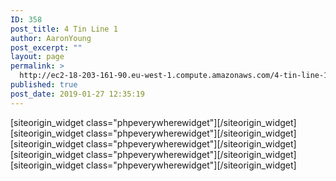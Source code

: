 ```yaml
---
ID: 358
post_title: 4 Tin Line 1
author: AaronYoung
post_excerpt: ""
layout: page
permalink: >
  http://ec2-18-203-161-90.eu-west-1.compute.amazonaws.com/4-tin-line-1/
published: true
post_date: 2019-01-27 12:35:19
---
```

<div id="pl-358"  class="panel-layout" ><div id="pg-358-0"  class="panel-grid panel-no-style"  data-style="{&quot;background_image_attachment&quot;:false,&quot;background_display&quot;:&quot;tile&quot;,&quot;cell_alignment&quot;:&quot;flex-start&quot;}"  data-ratio="1"  data-ratio-direction="right" ><div id="pgc-358-0-0"  class="panel-grid-cell"  data-weight="1" ><div id="panel-358-0-0-0" class="so-panel widget widget_phpeverywherewidget phpeverywherewidget panel-first-child panel-last-child" data-index="0" data-style="{&quot;padding&quot;:&quot;0% 10% 0% 10%&quot;,&quot;mobile_padding&quot;:&quot;0px 10px 0px 10px&quot;,&quot;background_image_attachment&quot;:false,&quot;background_display&quot;:&quot;tile&quot;,&quot;animation_once&quot;:&quot;&quot;}" ><div class="panel-widget-style panel-widget-style-for-358-0-0-0" >[siteorigin_widget class="phpeverywherewidget"]<input type="hidden" value="{&quot;instance&quot;:{&quot;title&quot;:&quot;&quot;,&quot;content&quot;:&quot;&lt;link rel=\&quot;stylesheet\&quot; href=\&quot;..\/Combo-Select_Supported_Files\/combo.select.css\&quot;&gt;\n\n&lt;script src=\&quot;..\/Combo-Select_Supported_Files\/jquery.min.js\&quot;&gt;&lt;\/script&gt;\n\n\n&lt;script src=\&quot;..\/Combo-Select_Supported_Files\/jquery.combo.select.js\&quot;&gt;&lt;\/script&gt;\n\n\n\n&lt;?php\n$productvar = wc_get_product(773);\n$productPack = wc_get_product(1217);\n$productCollectionFee = wc_get_product(1225);\n\n\nif(isset($_POST[&#039;numberPackageContainer&#039;]) &amp;&amp; isset($_POST[&#039;productDetailsContainer&#039;])) {\n     $numberPackage = $_POST[&#039;numberPackageContainer&#039;];\n     $numberPacking = $_POST[&#039;numberPackingContainer&#039;];\n     $productDetails = $_POST[&#039;productDetailsContainer&#039;];\n     $collectionFeeFlag = $_POST[&#039;collectionFeeContainer&#039;];\n\/\/echo $numberPackage;\n\/\/echo $productDetails;\n\n$attArr[&#039;numberPackage&#039;] = $numberPackage;\n$attArr[&#039;productDetails&#039;] = $productDetails;\n\nglobal $woocommerce;\n$woocommerce-&gt;cart-&gt;add_to_cart($productvar-&gt;get_parent_id(), $numberPackage, 773, $attArr, $attArr);\n$woocommerce-&gt;cart-&gt;add_to_cart($productPack-&gt;get_parent_id(), $numberPacking, 1217, $attArr, $attArr);\n$woocommerce-&gt;cart-&gt;add_to_cart($productCollectionFee-&gt;get_parent_id(), $collectionFeeFlag, 1225, $attArr, $attArr);\n\n\nunset($_POST);\nheader(\&quot;Location: #\&quot;);\n}\n\n?&gt;\n\n\n&lt;script&gt;\n\/\/submit details and add to the cart.\nfunction addToCartSubmit()\n{\n\nvar productDetails=&#039;&#039;;\n \n\t$(&#039;.pck-product, .selectNumber&#039;).each(function(){\n \n    \tproductDetails=productDetails+ $(this).find(\&quot;option:selected\&quot;).text() +&#039;, &#039;;\n \n\t});\n\n\/\/alert(productDetails);\n\nvar fourTinform = document.getElementById(\&quot;fourTinform\&quot;);\nvar numberPackage = document.getElementById(\&quot;numberPackage\&quot;);\nvar numberPacking = document.getElementById(\&quot;numberPacking\&quot;);\n\nvar numberPackageContainer = document.getElementById(\&quot;numberPackageContainer\&quot;);\nvar productDetailsContainer = document.getElementById(\&quot;productDetailsContainer\&quot;);\nvar numberPackingContainer = document.getElementById(\&quot;numberPackingContainer\&quot;);\n\nvar collectionFeeContainer = document.getElementById(\&quot;collectionFeeContainer\&quot;);\nvar dpdChecker = document.getElementById(\&quot;dpdChecker\&quot;);\n\nif(dpdChecker.checked &amp;&amp; numberPackage.value&lt;2){\n    collectionFeeContainer.value = 1;\n}else{\n    collectionFeeContainer.value = 0;\n}\n\n\n\n\n \/\/create nodes for sending data\n    var span1=document.createElement(\&quot;span\&quot;);\n    var span2=document.createElement(\&quot;span\&quot;);\n    \/\/\u4e3a\u5143\u7d20\u7684\u5c5e\u6027\u8d4b\u503c\n    span1.setAttribute(\&quot;name\&quot;,\&quot;numberPackage\&quot;);\n    span1.setAttribute(\&quot;value\&quot;,numberPackage.value);\n\n    span2.setAttribute(\&quot;name\&quot;,\&quot;productDetails\&quot;);\n    span2.setAttribute(\&quot;value\&quot;,productDetails);\n\n    fourTinform.appendChild(span1);\n    fourTinform.appendChild(span2);\n\nnumberPackageContainer.value=numberPackage.value;\nproductDetailsContainer.value=productDetails;\nnumberPackingContainer.value = numberPacking.value;\n\nfourTinform.submit();\n\n\/\/var currentURL = window.location;  \n\/\/window.location = currentURL;\n}\n\n\nvar idNumber = 0;\n\n\nfunction getMilkSelect()\n{\nidNumber = idNumber + 1; \n\nvar milkSelect = &#039;&lt;select id = \&quot;productSelect&#039;+idNumber+&#039;\&quot;class=\&quot;pck-product\&quot; tabindex=\&quot;-1\&quot;  onchange=\&quot;setNumberSelect(&#039;+idNumber+&#039;)\&quot; style=\&quot;width:150 px;\&quot;&gt;&lt;option value=\&quot;none\&quot;&gt;\u76f4\u63a5\u8f93\u5165\u6216\u5173\u952e\u5b57\u67e5\u8be2&lt;\/option&gt;&lt;option value=\&quot;A1\&quot; data-max-qty=\&quot;4\&quot; data-product-price=\&quot;8300\&quot;&gt;[A1] \u82f1\u56fd\u7231\u4ed6\u7f8e1\u6bb5\u5976\u7c89800\u514b Aptamil 1 First Infant Milk From Birth&lt;\/option&gt;&lt;option value=\&quot;A2\&quot; data-max-qty=\&quot;4\&quot; data-product-price=\&quot;8300\&quot;&gt;[A2] \u82f1\u56fd\u7231\u4ed6\u7f8e2\u6bb5\u5976\u7c89800\u514b Aptamil 2 Follow On Milk From 6-12 Months&lt;\/option&gt;&lt;option value=\&quot;A3\&quot; data-max-qty=\&quot;4\&quot; data-product-price=\&quot;8300\&quot;&gt;[A3] \u82f1\u56fd\u7231\u4ed6\u7f8e3\u6bb5\u5976\u7c89800\u514b Aptamil 3 Growing Up Milk 1-2 Years&lt;\/option&gt;&lt;option value=\&quot;A4\&quot; data-max-qty=\&quot;4\&quot; data-product-price=\&quot;8300\&quot;&gt;[A4] \u82f1\u56fd\u7231\u4ed6\u7f8e4\u6bb5\u5976\u7c89800\u514b Aptamil 4 Growing Up Milk 2-3 Years&lt;\/option&gt;&lt;option value=\&quot;AA\&quot; data-max-qty=\&quot;4\&quot; data-product-price=\&quot;8300\&quot;&gt;[AA] \u82f1\u56fd\u7231\u4ed6\u7f8e\u9632\u5455\u5410\u914d\u65b9\u5976\u7c89800\u514b Aptamil Anti-Reflux Milk Powder&lt;\/option&gt;&lt;option value=\&quot;AC\&quot; data-max-qty=\&quot;4\&quot; data-product-price=\&quot;8300\&quot;&gt;[AC] \u82f1\u56fd\u7231\u4ed6\u7f8e\u80a0\u80c3\u8212\u9002\u5976\u7c89800\u514b Aptamil Comfort Comfort Milk From Birth&lt;\/option&gt;&lt;option value=\&quot;AH\&quot; data-max-qty=\&quot;4\&quot; data-product-price=\&quot;8300\&quot;&gt;[AH] \u82f1\u56fd\u7231\u4ed6\u7f8e\u5927\u98df\u91cf\u5b9d\u5b9d\u5976\u7c89800\u514b Aptamil Hungry Milk From Birth&lt;\/option&gt;&lt;option value=\&quot;AL\&quot; data-max-qty=\&quot;8\&quot; data-product-price=\&quot;4100\&quot;&gt;[AL] \u82f1\u56fd\u7231\u4ed6\u7f8e\u65e0\u4e73\u7cd6\u914d\u65b9\u5976\u7c89400\u514b Aptamil Lactose Free Milk Powder&lt;\/option&gt;&lt;option value=\&quot;AP1\&quot; data-max-qty=\&quot;4\&quot; data-product-price=\&quot;8300\&quot;&gt;[AP1] \u82f1\u56fd\u7231\u4ed6\u7f8e\u767d\u91d11\u6bb5\u5976\u7c89800\u514b Aptamil Profutura 1 First Infant Milk From Birth&lt;\/option&gt;&lt;option value=\&quot;AP2\&quot; data-max-qty=\&quot;4\&quot; data-product-price=\&quot;8300\&quot;&gt;[AP2] \u82f1\u56fd\u7231\u4ed6\u7f8e\u767d\u91d12\u6bb5\u5976\u7c89800\u514b Aptamil Profutura 2 Follow On Milk Powder&lt;\/option&gt;&lt;option value=\&quot;AP3\&quot; data-max-qty=\&quot;4\&quot; data-product-price=\&quot;8300\&quot;&gt;[AP3] \u82f1\u56fd\u7231\u4ed6\u7f8e\u767d\u91d13\u6bb5\u5976\u7c89800\u514b Aptamil Profutura 3 Growing Up Milk Powder&lt;\/option&gt;&lt;option value=\&quot;APE1\&quot; data-max-qty=\&quot;4\&quot; data-product-price=\&quot;8300\&quot;&gt;[APE1] \u82f1\u56fd\u7231\u4ed6\u7f8e\u6df1\u5ea6\u6c34\u89e31\u6bb5\u5976\u7c89800\u514b Aptamil Pepti 1 Milk From Birth&lt;\/option&gt;&lt;option value=\&quot;APE2\&quot; data-max-qty=\&quot;4\&quot; data-product-price=\&quot;8300\&quot;&gt;[APE2] \u82f1\u56fd\u7231\u4ed6\u7f8e\u6df1\u5ea6\u6c34\u89e32\u6bb5\u5976\u7c89800\u514b Aptamil Pepti 2 Milk From 6 Months&lt;\/option&gt;&lt;option value=\&quot;C1\&quot; data-max-qty=\&quot;4\&quot; data-product-price=\&quot;8300\&quot;&gt;[C1] \u82f1\u56fd\u725b\u680f1\u6bb5\u5976\u7c89800\u514b Cow And Gate 1 First Milk From Birth&lt;\/option&gt;&lt;option value=\&quot;C2\&quot; data-max-qty=\&quot;4\&quot; data-product-price=\&quot;8300\&quot;&gt;[C2] \u82f1\u56fd\u725b\u680f2\u6bb5\u5976\u7c89800\u514b Cow And Gate 2 Follow On Milk From 6-12 Months&lt;\/option&gt;&lt;option value=\&quot;C3\&quot; data-max-qty=\&quot;4\&quot; data-product-price=\&quot;8300\&quot;&gt;[C3] \u82f1\u56fd\u725b\u680f3\u6bb5\u5976\u7c89800\u514b Cow And Gate 3 Growing Up Milk From 1-2 Years&lt;\/option&gt;&lt;option value=\&quot;C4\&quot; data-max-qty=\&quot;4\&quot; data-product-price=\&quot;8300\&quot;&gt;[C4] \u82f1\u56fd\u725b\u680f4\u6bb5\u5976\u7c89800\u514b Cow And Gate 4 Growing Up Milk From 2-3 Years&lt;\/option&gt;&lt;option value=\&quot;CA\&quot; data-max-qty=\&quot;4\&quot; data-product-price=\&quot;8300\&quot;&gt;[CA] \u82f1\u56fd\u725b\u680f\u9632\u5455\u5410\u914d\u65b9\u5976\u7c89800\u514b Cow And Gate Anti-Reflux Milk Powder&lt;\/option&gt;&lt;option value=\&quot;CC\&quot; data-max-qty=\&quot;4\&quot; data-product-price=\&quot;8300\&quot;&gt;[CC] \u82f1\u56fd\u725b\u680f\u80a0\u80c3\u8212\u9002\u5976\u7c89800\u514b Cow And Gate Comfort Milk From Birth to 1 Year&lt;\/option&gt;&lt;option value=\&quot;CH\&quot; data-max-qty=\&quot;4\&quot; data-product-price=\&quot;8300\&quot;&gt;[CH] \u82f1\u56fd\u725b\u680f\u5927\u98df\u91cf\u5b9d\u5b9d\u5976\u7c89800\u514b Cow And Gate Infant Milk for Hungries Baby From Birth&lt;\/option&gt;&lt;option value=\&quot;CN2\&quot; data-max-qty=\&quot;4\&quot; data-product-price=\&quot;8300\&quot;&gt;[CN2] \u82f1\u56fd\u725b\u680f\u65e9\u4ea7\u513f\u914d\u65b9\u5976\u7c89800\u514b Cow And Gate Nutriprem 2 Post Discharge Formula&lt;\/option&gt;&lt;option value=\&quot;H1\&quot; data-max-qty=\&quot;4\&quot; data-product-price=\&quot;8300\&quot;&gt;[H1] \u82f1\u56fd\u559c\u5b9d1\u6bb5\u5976\u7c89800\u514b Hipp 1 First Milk Powder&lt;\/option&gt;&lt;option value=\&quot;H2\&quot; data-max-qty=\&quot;4\&quot; data-product-price=\&quot;8300\&quot;&gt;[H2] \u82f1\u56fd\u559c\u5b9d2\u6bb5\u5976\u7c89800\u514b Hipp 2 Follow On Milk Powder&lt;\/option&gt;&lt;option value=\&quot;H3\&quot; data-max-qty=\&quot;5\&quot; data-product-price=\&quot;5500\&quot;&gt;[H3] \u82f1\u56fd\u559c\u5b9d3\u6bb5\u5976\u7c89600\u514b Hipp 3 Growing Up Milk Powder 1-2 Years&lt;\/option&gt;&lt;option value=\&quot;H4\&quot; data-max-qty=\&quot;5\&quot; data-product-price=\&quot;5500\&quot;&gt;[H4] \u82f1\u56fd\u559c\u5b9d4\u6bb5\u5976\u7c89600\u514b Hipp 4 Growing Up Milk Powder 2+ Years&lt;\/option&gt;&lt;option value=\&quot;KB1\&quot; data-max-qty=\&quot;4\&quot; data-product-price=\&quot;8300\&quot;&gt;[KB1] \u82f1\u56fdKabrita\u4f73\u8d1d\u827e\u7279\u5a74\u513f\u7f8a\u5976\u7c891\u6bb5800\u514b Kabrita 1 Infant Milk 800g&lt;\/option&gt;&lt;option value=\&quot;KB2\&quot; data-max-qty=\&quot;4\&quot; data-product-price=\&quot;8300\&quot;&gt;[KB2] \u82f1\u56fdKabrita\u4f73\u8d1d\u827e\u7279\u5a74\u513f\u7f8a\u5976\u7c892\u6bb5800\u514b Kabrita 2 Follow On Milk 800g&lt;\/option&gt;&lt;option value=\&quot;KB3\&quot; data-max-qty=\&quot;4\&quot; data-product-price=\&quot;8300\&quot;&gt;[KB3] \u82f1\u56fdKabrita\u4f73\u8d1d\u827e\u7279\u5a74\u513f\u7f8a\u5976\u7c893\u6bb5800\u514b Kabrita 3 Toddler Milk 800g&lt;\/option&gt;&lt;option value=\&quot;KD1\&quot; data-max-qty=\&quot;4\&quot; data-product-price=\&quot;8300\&quot;&gt;[KD1] \u82f1\u56fdKendamil\u5eb7\u591a\u871c\u513f\u5a74\u513f\u5976\u7c891\u6bb5900\u514b Kendamil 1 First Infant Milk 900g&lt;\/option&gt;&lt;option value=\&quot;KD2\&quot; data-max-qty=\&quot;4\&quot; data-product-price=\&quot;8300\&quot;&gt;[KD2] \u82f1\u56fdKendamil\u5eb7\u591a\u871c\u513f\u5a74\u513f\u5976\u7c892\u6bb5900\u514b Kendamil 2 Follow On Milk 900g&lt;\/option&gt;&lt;option value=\&quot;KD3\&quot; data-max-qty=\&quot;4\&quot; data-product-price=\&quot;8300\&quot;&gt;[KD3] \u82f1\u56fdKendamil\u5eb7\u591a\u871c\u513f\u5a74\u513f\u5976\u7c893\u6bb5900\u514b Kendamil 3 Toddler Milk 900g&lt;\/option&gt;&lt;option value=\&quot;MV278\&quot; data-max-qty=\&quot;8\&quot; data-product-price=\&quot;4100\&quot;&gt;[MV278] \u82f1\u56fdMarvel\u8131\u8102\u5976\u7c89278\u514b Marvel Dried Skimmed Milk Powder 278g&lt;\/option&gt;&lt;option value=\&quot;MV340\&quot; data-max-qty=\&quot;8\&quot; data-product-price=\&quot;4100\&quot;&gt;[MV340] \u82f1\u56fdMarvel\u8131\u8102\u5976\u7c89340\u514b Marvel Dried Skimmed Milk Powder 340g&lt;\/option&gt;&lt;option value=\&quot;NC1\&quot; data-max-qty=\&quot;4\&quot; data-product-price=\&quot;8300\&quot;&gt;[NC1] \u82f1\u56fdNannyCare1\u6bb5\u7f8a\u5976\u7c89900\u514b NannyCare 1 First infant Milk Powder&lt;\/option&gt;&lt;option value=\&quot;NC2\&quot; data-max-qty=\&quot;4\&quot; data-product-price=\&quot;8300\&quot;&gt;[NC2] \u82f1\u56fdNannyCare2\u6bb5\u7f8a\u5976\u7c89900\u514b NannyCare 2 Follow On Milk Powder&lt;\/option&gt;&lt;option value=\&quot;NC3\&quot; data-max-qty=\&quot;4\&quot; data-product-price=\&quot;8300\&quot;&gt;[NC3] \u82f1\u56fdNannyCare3\u6bb5\u7f8a\u5976\u7c89900\u514b NannyCare 3 Growing Up Milk Powder&lt;\/option&gt;&lt;option value=\&quot;NIDO\&quot; data-max-qty=\&quot;4\&quot; data-product-price=\&quot;8300\&quot;&gt;[NIDO] \u82f1\u56fd\u96c0\u5de2Nido\u5168\u8102\u5976\u7c89900\u514b Nestle Nido Instant Full Cream Milk Powder 900g&lt;\/option&gt;&lt;option value=\&quot;NIDO400\&quot; data-max-qty=\&quot;8\&quot; data-product-price=\&quot;4100\&quot;&gt;[NIDO400] \u82f1\u56fd\u96c0\u5de2Nido\u5168\u8102\u5976\u7c89400\u514b Nestle Nido Instant Full Cream Milk Powder 400g&lt;\/option&gt;&lt;option value=\&quot;PS\&quot; data-max-qty=\&quot;8\&quot; data-product-price=\&quot;4100\&quot;&gt;[PS] \u82f1\u56fd\u96c5\u57f9\u5c0f\u5b89\u7d20400\u514b Abbott PaediaSure Shake 400g&lt;\/option&gt;&lt;option value=\&quot;S1\&quot; data-max-qty=\&quot;4\&quot; data-product-price=\&quot;8300\&quot;&gt;[S1] \u82f1\u56fd\u60e0\u6c0f1\u6bb5\u5976\u7c89800\u514b SMA Pro First Infantmilk From Birth&lt;\/option&gt;&lt;option value=\&quot;S2\&quot; data-max-qty=\&quot;4\&quot; data-product-price=\&quot;8300\&quot;&gt;[S2] \u82f1\u56fd\u60e0\u6c0f2\u6bb5\u5976\u7c89800\u514b SMA Pro Follow-On Milk 2 6+ Months&lt;\/option&gt;&lt;option value=\&quot;S3\&quot; data-max-qty=\&quot;4\&quot; data-product-price=\&quot;8300\&quot;&gt;[S3] \u82f1\u56fd\u60e0\u6c0f3\u6bb5\u5976\u7c89800\u514b SMA Pro Toddler Milk 1-3 Years&lt;\/option&gt;&lt;option value=\&quot;SC\&quot; data-max-qty=\&quot;4\&quot; data-product-price=\&quot;8300\&quot;&gt;[SC] \u82f1\u56fd\u60e0\u6c0f\u8212\u9002\u578b\u5976\u7c89800\u514b SMA Comfort Infant Milk from Birth&lt;\/option&gt;&lt;option value=\&quot;SL1\&quot; data-max-qty=\&quot;4\&quot; data-product-price=\&quot;8300\&quot;&gt;[SL1] \u82f1\u56fd\u96c5\u57f91\u6bb5\u5976\u7c89850\u514b Abbott Similac 1 First Infant MIlk&lt;\/option&gt;&lt;option value=\&quot;SL2\&quot; data-max-qty=\&quot;4\&quot; data-product-price=\&quot;8300\&quot;&gt;[SL2] \u82f1\u56fd\u96c5\u57f92\u6bb5\u5976\u7c89850\u514b Abbott Similac 2 Follow On MIlk&lt;\/option&gt;&lt;option value=\&quot;SL3\&quot; data-max-qty=\&quot;4\&quot; data-product-price=\&quot;8300\&quot;&gt;[SL3] \u82f1\u56fd\u96c5\u57f93\u6bb5\u5976\u7c89850\u514b Abbott Similac 3 Growing Up MIlk&lt;\/option&gt;&lt;option value=\&quot;TS340\&quot; data-max-qty=\&quot;8\&quot; data-product-price=\&quot;4100\&quot;&gt;[TS340] \u82f1\u56fdTesco\u8131\u8102\u5976\u7c89340\u514b Tesco Instant Dried Skimmed Milk 340G&lt;\/option&gt;&lt;\/select&gt;&#039;;\n\n\n\nreturn milkSelect;\n}\n\nfunction setNumberSelect(idNumber){\nvar selectedNumberID = \&quot;selectNumber\&quot; + idNumber;\nvar selectedNumber = document.getElementById(selectedNumberID);\n\nvar productId = \&quot;productSelect\&quot;+idNumber;\nvar productSelectedValue=$(\&quot;#\&quot;+productId).find(\&quot;option:selected\&quot;).val(); \n\nvar maxQty=$(\&quot;#\&quot;+productId).find(\&quot;option:selected\&quot;).attr(&#039;data-max-qty&#039;); \n\nif(productSelectedValue != \&quot;none\&quot;){\n\n var option = document.createElement(\&quot;option\&quot;);\noption.value = &#039;&#039;;\noption.text = &#039;&#039;;\nselectedNumber.append(option);\n\n                    for (var i = 1; i &lt;= Number(maxQty); i++) {\n                        var option = document.createElement(\&quot;option\&quot;);\n                        option.value = i;\n                        option.text = i;\n                        \/\/ option.selected = i == maxQty ? true : false;\n                        selectedNumber.append(option);\n                    }\n\n\n}else{\nselectedNumber.options.length=0; \n}\n\ngetSelect();\n\n}\n\n\nfunction getSelect(){\n    \/\/\u8c03\u7528\u65b9\u5f0f\n    $().setSelect();\n};\n\n$(function() {\n\n   $.fn.setSelect=function(){\n         $(&#039;select&#039;).comboSelect();\n    }\n});\n\n\/*---------------------------\n Listener for data-reveal-id attributes\n----------------------------*\/\n\n\t$(&#039;input[data-reveal-id]&#039;).change(function() {\n\t\t\n                 alert(\&quot;checked\&quot;); \n                 \/\/e.preventDefault();\n\t\t\/\/var modalLocation = $(this).attr(&#039;data-reveal-id&#039;);\n\t\t\/\/$(&#039;#&#039;+modalLocation).reveal($(this).data());\n\t});\n\n\n&lt;\/script&gt;  \n\n\n\n&lt;form id = \&quot;fourTinform\&quot; name = \&quot;fourTinform ?rand=&lt;?php $someRandomVariable?&gt;\&quot; method=\&quot;post\&quot; action=\&quot;&lt;?php the_permalink(); ?&gt;\&quot; class=\&quot;\&quot; style=\&quot;width: 90%; max-width: 1000px; margin: 0 auto;\&quot;&gt;\n&lt;input type=\&quot;hidden\&quot;  name=\&quot;numberPackageContainer\&quot; id=\&quot;numberPackageContainer\&quot;&gt;\n&lt;input type=\&quot;hidden\&quot;  name=\&quot;productDetailsContainer\&quot; id=\&quot;productDetailsContainer\&quot;&gt;\n&lt;input type=\&quot;hidden\&quot;  name=\&quot;numberPackingContainer\&quot; id=\&quot;numberPackingContainer\&quot;&gt;\n&lt;input type=\&quot;hidden\&quot;  name=\&quot;collectionFeeContainer\&quot; id=\&quot;collectionFeeContainer\&quot;&gt;\n&lt;\/form&gt;\n\n&lt;table style=\&quot;margin:0 auto; text-align:center;\&quot;&gt;\n \n&lt;tr&gt;\n    &lt;td style=\&quot;width:50%;\&quot;&gt;\n&lt;?php echo $productvar-&gt;get_image(); ?&gt;\n\n    &lt;\/td&gt;\n\n    &lt;td style=\&quot;width:50%;\&quot;&gt;\n&lt;h2&gt;4\u7f50\u5976\u7c89\u5305\u7a0e\u4f18\u5148\u7ebf&lt;\/h2&gt;\n    &lt;\/td&gt;\n  &lt;\/tr&gt;\n\n&lt;\/table&gt;\n\n\n&lt;div style=\&quot;margin:0 auto; text-align:center;\&quot;&gt;\n&lt;table style=\&quot;margin:0 auto; text-align:center;\&quot;&gt;\n \n&lt;tr style=\&quot;border-bottom:0px;\&quot;&gt;\n    &lt;td  style=\&quot;width:50%;\&quot; colspan= 2&gt;&lt;h4&gt;\u5305\u88f9\u8fd0\u8d39: \u20ac &lt;del&gt;&lt;?php  echo $productvar-&gt;get_regular_price();?&gt;&lt;\/del&gt; &lt;?php echo $productvar-&gt;get_sale_price(); ?&gt;&lt;\/h4&gt;&lt;\/td&gt;\n    &lt;td  style=\&quot;width:50%;\&quot; colspan=2&gt;\n\u76f8\u540c\u5305\u88f9:\n&lt;input id=\&quot;numberPackage\&quot; class=\&quot;alike-num\&quot; type=\&quot;number\&quot; min=\&quot;1\&quot; style=\&quot;height: 40px; width: 50px; margin: 0px 10px; padding-left: 10px; border-radius:3px; border-width: 1px; border-color:rgb(166, 166, 166); border-left-color:rgb(166, 166, 166); border-top-color:rgb(166, 166, 166); \&quot;&gt; \u4ef6\n\n    &lt;\/td&gt;\n  &lt;\/tr&gt;\n\n&lt;tr style=\&quot;border-bottom:0px;\&quot;&gt;\n    &lt;td  style=\&quot;width:50%;\&quot; colspan=2&gt;&lt;h4&gt;\u4ee3\u6253\u5305\u8d39: \u20ac &lt;del&gt;&lt;?php  echo $productPack-&gt;get_regular_price();?&gt;&lt;\/del&gt; &lt;?php echo $productPack-&gt;get_sale_price(); ?&gt;&lt;\/h4&gt;&lt;\/td&gt;\n    &lt;td  style=\&quot;width:50%;\&quot; colspan=2&gt;\n\u4ee3\u6253\u5305\u6570\u91cf:\n&lt;input id=\&quot;numberPacking\&quot; class=\&quot;alike-num\&quot; type=\&quot;number\&quot; min=\&quot;1\&quot; style=\&quot;height: 40px; width: 50px; margin: 0px 10px; padding-left: 10px; border-radius:3px; border-width: 1px; border-color:rgb(166, 166, 166); border-left-color:rgb(166, 166, 166); border-top-color:rgb(166, 166, 166); \&quot;&gt; \u4ef6\n    &lt;\/td&gt;\n  &lt;\/tr&gt;\n\n&lt;!--\n&lt;tr style=\&quot;border-bottom:0px;\&quot;&gt;\n    &lt;td  style=\&quot;width:50%;\&quot; colspan=2&gt;\n\u6536\u4ef6\u4eba\u59d3\u540d: &lt;input  id =\&quot;recipientName\&quot; autocomplete=\&quot;off\&quot; type=\&quot;text\&quot; style=\&quot;width: 200px; margin: 0 auto; border: rgb(166, 166, 166) 1px solid; border-radius: 6px; height: 40px; padding: 7px; display: inline-block;\&quot; class=\&quot;\&quot; placeholder=\&quot;\u6536\u4ef6\u4eba\u59d3\u540d\&quot;&gt;\n  &lt;\/td&gt;\n    &lt;td  style=\&quot;width:50%;\&quot; colspan=2&gt;\n\u6536\u4ef6\u4eba\u8eab\u4efd\u8bc1\u53f7: &lt;input  id =\&quot;recipientID\&quot; autocomplete=\&quot;off\&quot; type=\&quot;text\&quot; style=\&quot;width: 200px; margin: 0 auto; border: rgb(166, 166, 166) 1px solid; border-radius: 6px; height: 40px; padding: 7px; display: inline-block;\&quot; class=\&quot;\&quot; placeholder=\&quot;\u8eab\u4efd\u8bc1\u53f7\&quot; onblur=\&quot;checkID() \&quot;&gt;\n\n    &lt;\/td&gt;\n  &lt;\/tr&gt;\n\n--&gt;\n\n\n&lt;tr style=\&quot;border-bottom:0px;\&quot;&gt;\n    &lt;td  style=\&quot;width:50%;\&quot; colspan=2&gt;\n           \u4e0a\u95e8\u63fd\u6536: &lt;input id = \&quot;dpdChecker\&quot; type=\&quot;checkbox\&quot; data-reveal-id=\&quot;myModal\&quot; \/&gt;&lt;div id=\&quot;dpdCheckerInformation\&quot;&gt;DPD\u4e0a\u95e8\u63fd\u6536\u5355\u7bb1+6\u6b27, 2\u7bb1\u4ee5\u4e0a\u514d\u8d39\u63fd\u4ef6\u3002&lt;br\/&gt;&lt;a href=\&quot;&lt;?php echo esc_url( get_permalink( get_page_by_title( &#039;Help&#039; ) ) ); ?&gt;\&quot; target=\&quot;_bank\&quot;&gt;\u81ea\u9001\u8bf7\u9001\u5230\u5fae\u5546\u8d85\u5e02\u6216 8 moore street&lt;\/a&gt;&lt;\/div&gt;\n    &lt;\/td&gt;\n    &lt;td  style=\&quot;width:50%;\&quot; colspan=2&gt;\n          &lt;input id = \&quot;regulationChecker\&quot; type=\&quot;checkbox\&quot; \/&gt; &lt;span style=\&quot;color:red;\&quot;&gt;*&lt;\/span&gt;\u5df2\u8ba4\u771f\u9605\u8bfb\u5e76\u540c\u610f&lt;a href=\&quot;&lt;?php echo esc_url( get_permalink( get_page_by_title( &#039;Clause&#039; ) ) ); ?&gt;\&quot; target=\&quot;_bank\&quot;&gt;\u76f8\u5173\u6761\u6b3e&lt;\/a&gt;, \u786e\u8ba4\u5feb\u9012\u7269\u54c1\u6ca1\u6709\u8fdd\u6cd5\u56fd\u9645\u8fd0\u8f93\u76f8\u5173\u6761\u4f8b\uff0c&lt;br\/&gt;\u5e76\u4e14\u6240\u7533\u62a5\u7684\u7269\u54c1\u662f\u7b26\u5408\u76f8\u5173\u7684\u4fdd\u9669\u8d54\u507f\u6761\u6b3e\n    &lt;\/td&gt;\n  &lt;\/tr&gt;\n\n&lt;tr style=\&quot;border-bottom:0px;\&quot;&gt;\n    &lt;td  style=\&quot;width:25%;\&quot; colspan=2&gt;\n            \n    &lt;\/td&gt;\n    &lt;td  style=\&quot;width:25%;\&quot; colspan=2&gt;\n          &lt;button id=\&quot;addToCart\&quot; name = \&quot;addToCart\&quot; style=\&quot;background-color:green;\&quot; onclick=\&quot;addToCartSubmit()\&quot; value=\&quot;Submit\&quot;&gt;\u52a0\u5165\u8d2d\u7269\u8f66&lt;\/button&gt;\n    &lt;\/td&gt;\n  &lt;\/tr&gt;\n\n\n&lt;\/table&gt;\n&lt;\/div&gt;\n\n&lt;hr\/&gt;\n\n&lt;table id = \&quot;selectionContainer\&quot;&gt;\n        &lt;thead align=\&quot;center\&quot;&gt;&lt;tr  align=\&quot;center\&quot;&gt;&lt;td align=\&quot;center\&quot;  style=\&quot;width:40%;\&quot;&gt;\u7269\u54c1&lt;\/td&gt;&lt;td align=\&quot;center\&quot;  style=\&quot;width:30%;\&quot;&gt;\u6570\u91cf&lt;\/td&gt;&lt;td align=\&quot;center\&quot;  style=\&quot;width:30%;\&quot;&gt;\u6dfb\u52a0\/\u5220\u9664&lt;\/td&gt;&lt;\/tr&gt;&lt;\/thead&gt;\n        &lt;tbody id=\&quot;info\&quot;&gt;\n        &lt;div class=\&quot;milkSelect\&quot;&gt;\n&lt;tr align=\&quot;center\&quot; valign=\&quot;middle\&quot; style=\&quot;border-bottom-style:none;\&quot;&gt;\n&lt;td  id =\&quot;initialSelectiontd\&quot; align=\&quot;center\&quot;&gt;\n\n&lt;\/td&gt;\n\n&lt;td  align=\&quot;center\&quot; valign=\&quot;middle\&quot;&gt;\n&lt;select id=\&quot;selectNumber1\&quot; class=\&quot;selectNumber\&quot; size=\&quot;1\&quot; style=\&quot;width:100px;\&quot; tabindex=\&quot;-1\&quot;&gt;&lt;\/select&gt;\n\n&lt;\/td&gt;\n\n&lt;td  align=\&quot;center\&quot; valign=\&quot;top\&quot;&gt;\n&lt;button id=\&quot;add\&quot; onclick=\&quot;addTag()\&quot; style=\&quot;margin-bottom: 15px; margin-top: 0px;\&quot; &gt;\u6dfb\u52a0\u8bb0\u5f55&lt;\/button&gt;\n&lt;\/td&gt;\n\n&lt;\/tr&gt;         \n        &lt;\/tbody&gt;\n    &lt;\/table&gt;\n    \n\n\n&lt;script&gt;\n\n\/\/set the first selection\nvar initalSelection = document.getElementById(\&quot;initialSelectiontd\&quot;);\ninitalSelection.innerHTML= getMilkSelect();\n\n\nfunction countRow(){\nvar tab = document.getElementById(\&quot;selectionContainer\&quot;) ;\nvar rows = tab.rows.length ;\nreturn rows;\n}\n\nfunction addTag(){\n\nif(countRow() &lt; 5){\n    \/\/\u83b7\u53d6\u503c selectItems\n   var milkSelect = getMilkSelect();\n\n    \/\/\u83b7\u53d6\u503c selectNumber\n    var selectNumber = \&quot;\&quot; ;  \n    selectNumber+=\&quot;&lt;select id=&#039;selectNumber\&quot;+idNumber+\&quot;&#039; class=&#039;selectNumber&#039; \&quot; \n        +\&quot;size=&#039;1&#039; style=&#039;width:100px;&#039; &gt;\&quot;;  \n\/\/    selectNumber+=\&quot;&lt;option value=&#039;0&#039;&gt;\&quot;+&#039;&#039;;      \n\/\/    selectNumber+=\&quot;&lt;option value=&#039;1&#039;&gt;\&quot;+&#039;1&#039;;  \n\/\/    selectNumber+=\&quot;&lt;option value=&#039;1&#039;&gt;\&quot;+&#039;2&#039;;  \n\/\/    selectNumber+=\&quot;&lt;option value=&#039;1&#039;&gt;\&quot;+&#039;3&#039;;  \n\/\/    selectNumber+=\&quot;&lt;option value=&#039;1&#039;&gt;\&quot;+&#039;4&#039;;  \n    selectNumber+=\&quot;&lt;\/select&gt;\&quot;;  \n\n    \/\/\u521b\u5efa\u5143\u7d20\n    var tr=document.createElement(\&quot;tr\&quot;);\n    var td1=document.createElement(\&quot;td\&quot;);\n    var td2=document.createElement(\&quot;td\&quot;);\n    var td3=document.createElement(\&quot;td\&quot;);\n    var a=document.createElement(\&quot;a\&quot;);\n    \/\/\u4e3a\u5143\u7d20\u7684\u5c5e\u6027\u8d4b\u503c\n    tr.setAttribute(\&quot;style\&quot;,\&quot;border-bottom: 0px;\&quot;);\n    td1.innerHTML=milkSelect;\n    td1.setAttribute(\&quot;align\&quot;,\&quot;center\&quot;);\n    td1.setAttribute(\&quot;valign\&quot;,\&quot;center\&quot;);\n    td2.innerHTML=selectNumber;\n    td2.setAttribute(\&quot;align\&quot;,\&quot;center\&quot;);\n    td2.setAttribute(\&quot;valign\&quot;,\&quot;center\&quot;);\n    td3.setAttribute(\&quot;align\&quot;,\&quot;center\&quot;);\n    td3.setAttribute(\&quot;valign\&quot;,\&quot;center\&quot;);\n    a.innerHTML=\&quot;\u5220\u9664\&quot;;\n    a.setAttribute(\&quot;onclick\&quot;,\&quot;delRow(this)\&quot;);\n    \/\/\u6dfb\u52a0\u5230\u9875\u9762\u4e2d\n    var info = document.getElementById(\&quot;info\&quot;);\n    info.appendChild(tr);\n    tr.appendChild(td1);\n    tr.appendChild(td2);\n    tr.appendChild(td3);\n    td3.appendChild(a);\n\n\/\/add selection\ngetSelect();\n}\n\n}\n\/\/\u5220\u9664\u65b9\u6cd5\nfunction delRow(o){\n    \/\/\u83b7\u53d6\u7236\u5143\u7d20\n    var info = document.getElementById(\&quot;info\&quot;);\n    \/\/\u6839\u636e\u8282\u70b9\u83b7\u53d6\u5f53\u524d\u884c\n    var rowIndex = o.parentNode.parentNode.rowIndex;\n    \/\/\u5220\u9664\u4e00\u884c\n    info.deleteRow(rowIndex-1);\n}\n\n&lt;\/script&gt;\n\n&lt;script&gt;\n$(function() {\n\/\/    $(&#039;select&#039;).comboSelect();\n});\n\n\n$(window).load(function(){\n$(&#039;select&#039;).comboSelect();\n\n\n\/\/$(\&quot;.combo-select\&quot;).css(\&quot;margin\&quot;,\&quot;auto\&quot;);\n});\n\n\/\/Check ID Card\n        function IdentityCodeValid(code) { \n            var city={11:\&quot;\u5317\u4eac\&quot;,12:\&quot;\u5929\u6d25\&quot;,13:\&quot;\u6cb3\u5317\&quot;,14:\&quot;\u5c71\u897f\&quot;,15:\&quot;\u5185\u8499\u53e4\&quot;,21:\&quot;\u8fbd\u5b81\&quot;,22:\&quot;\u5409\u6797\&quot;,23:\&quot;\u9ed1\u9f99\u6c5f \&quot;,31:\&quot;\u4e0a\u6d77\&quot;,32:\&quot;\u6c5f\u82cf\&quot;,33:\&quot;\u6d59\u6c5f\&quot;,34:\&quot;\u5b89\u5fbd\&quot;,35:\&quot;\u798f\u5efa\&quot;,36:\&quot;\u6c5f\u897f\&quot;,37:\&quot;\u5c71\u4e1c\&quot;,41:\&quot;\u6cb3\u5357\&quot;,42:\&quot;\u6e56\u5317 \&quot;,43:\&quot;\u6e56\u5357\&quot;,44:\&quot;\u5e7f\u4e1c\&quot;,45:\&quot;\u5e7f\u897f\&quot;,46:\&quot;\u6d77\u5357\&quot;,50:\&quot;\u91cd\u5e86\&quot;,51:\&quot;\u56db\u5ddd\&quot;,52:\&quot;\u8d35\u5dde\&quot;,53:\&quot;\u4e91\u5357\&quot;,54:\&quot;\u897f\u85cf \&quot;,61:\&quot;\u9655\u897f\&quot;,62:\&quot;\u7518\u8083\&quot;,63:\&quot;\u9752\u6d77\&quot;,64:\&quot;\u5b81\u590f\&quot;,65:\&quot;\u65b0\u7586\&quot;,71:\&quot;\u53f0\u6e7e\&quot;,81:\&quot;\u9999\u6e2f\&quot;,82:\&quot;\u6fb3\u95e8\&quot;,91:\&quot;\u56fd\u5916 \&quot;};\n            var tip = \&quot;\&quot;;\n            var pass= true;\n\n            if(!code || !\/^\\d{6}(18|19|20)?\\d{2}(0[1-9]|1[012])(0[1-9]|[12]\\d|3[01])\\d{3}(\\d|X)$\/i.test(code)){\n                tip = \&quot;\u8eab\u4efd\u8bc1\u53f7\u683c\u5f0f\u9519\u8bef\&quot;;\n                pass = false;\n            }\n\n           else if(!city[code.substr(0,2)]){\n                tip = \&quot;\u5730\u5740\u7f16\u7801\u9519\u8bef\&quot;;\n                pass = false;\n            }\n            else{\n                \/\/18\u4f4d\u8eab\u4efd\u8bc1\u9700\u8981\u9a8c\u8bc1\u6700\u540e\u4e00\u4f4d\u6821\u9a8c\u4f4d\n                if(code.length == 18){\n                    code = code.split(&#039;&#039;);\n                    \/\/\u2211(ai\u00d7Wi)(mod 11)\n                    \/\/\u52a0\u6743\u56e0\u5b50\n                    var factor = [ 7, 9, 10, 5, 8, 4, 2, 1, 6, 3, 7, 9, 10, 5, 8, 4, 2 ];\n                    \/\/\u6821\u9a8c\u4f4d\n                    var parity = [ 1, 0, &#039;X&#039;, 9, 8, 7, 6, 5, 4, 3, 2 ];\n                    var sum = 0;\n                    var ai = 0;\n                    var wi = 0;\n                    for (var i = 0; i &lt; 17; i++)\n                    {\n                        ai = code[i];\n                        wi = factor[i];\n                        sum += ai * wi;\n                    }\n                    var last = parity[sum % 11];\n                    if(parity[sum % 11] != code[17]){\n                        tip = \&quot;\u6821\u9a8c\u4f4d\u9519\u8bef\&quot;;\n                        pass =false;\n                    }\n                }\n            }\n            \/\/if(!pass) alert(tip);\n            return pass;\n        }\n\nfunction checkID(){\n   var recipientID = document.getElementById(\&quot;recipientID\&quot;);\n   if(!IdentityCodeValid(recipientID.value)){\n       alert(\&quot;\u8eab\u4efd\u8bc1\u53f7\u683c\u5f0f\u9519\u8bef\&quot;);\n}\n}\n\n&lt;\/script&gt;&quot;,&quot;eds_animation_class&quot;:&quot;&quot;,&quot;animation&quot;:&quot;&quot;,&quot;anchor&quot;:&quot;&quot;,&quot;anchor-placement&quot;:&quot;&quot;,&quot;easing&quot;:&quot;&quot;,&quot;offset&quot;:&quot;&quot;,&quot;duration&quot;:&quot;&quot;,&quot;delay&quot;:&quot;&quot;,&quot;once&quot;:0,&quot;so_sidebar_emulator_id&quot;:&quot;phpeverywherewidget-35810000&quot;,&quot;option_name&quot;:&quot;widget_phpeverywherewidget&quot;},&quot;args&quot;:{&quot;before_widget&quot;:&quot;&lt;div id=\&quot;panel-358-0-0-0\&quot; class=\&quot;so-panel widget widget_phpeverywherewidget phpeverywherewidget panel-first-child panel-last-child\&quot; data-index=\&quot;0\&quot; data-style=\&quot;{&amp;quot;padding&amp;quot;:&amp;quot;0% 10% 0% 10%&amp;quot;,&amp;quot;mobile_padding&amp;quot;:&amp;quot;0px 10px 0px 10px&amp;quot;,&amp;quot;background_image_attachment&amp;quot;:false,&amp;quot;background_display&amp;quot;:&amp;quot;tile&amp;quot;,&amp;quot;animation_once&amp;quot;:&amp;quot;&amp;quot;}\&quot; &gt;&lt;div class=\&quot;panel-widget-style panel-widget-style-for-358-0-0-0\&quot; &gt;&quot;,&quot;after_widget&quot;:&quot;&lt;\/div&gt;&lt;\/div&gt;&quot;,&quot;before_title&quot;:&quot;&lt;h3 class=\&quot;widget-title\&quot;&gt;&quot;,&quot;after_title&quot;:&quot;&lt;\/h3&gt;&quot;,&quot;widget_id&quot;:&quot;widget-0-0-0&quot;}}" />[/siteorigin_widget]</div></div></div></div><div id="pg-358-1"  class="panel-grid panel-no-style"  data-style="{&quot;background_image_attachment&quot;:false,&quot;background_display&quot;:&quot;tile&quot;,&quot;cell_alignment&quot;:&quot;flex-start&quot;}"  data-ratio="1"  data-ratio-direction="right" ><div id="pgc-358-1-0"  class="panel-grid-cell"  data-weight="1" ><div id="panel-358-1-0-0" class="so-panel widget widget_phpeverywherewidget phpeverywherewidget panel-first-child panel-last-child" data-index="1" data-style="{&quot;background_image_attachment&quot;:false,&quot;background_display&quot;:&quot;tile&quot;,&quot;animation_once&quot;:&quot;&quot;}" >[siteorigin_widget class="phpeverywherewidget"]<input type="hidden" value="{&quot;instance&quot;:{&quot;title&quot;:&quot;&quot;,&quot;content&quot;:&quot;&lt;!-- Button trigger modal --&gt;\n&lt;button type=\&quot;button\&quot; class=\&quot;btn btn-primary\&quot; data-toggle=\&quot;modal\&quot; data-target=\&quot;#exampleModalCenter\&quot;&gt;\n  Launch demo modal\n&lt;\/button&gt;\n\n&lt;!-- Modal --&gt;\n&lt;div class=\&quot;modal fade\&quot; id=\&quot;exampleModalCenter\&quot; tabindex=\&quot;-1\&quot; role=\&quot;dialog\&quot; aria-labelledby=\&quot;exampleModalCenterTitle\&quot; aria-hidden=\&quot;true\&quot;&gt;\n  &lt;div class=\&quot;modal-dialog modal-dialog-centered\&quot; role=\&quot;document\&quot;&gt;\n    &lt;div class=\&quot;modal-content\&quot;&gt;\n      &lt;div class=\&quot;modal-header\&quot;&gt;\n        &lt;h5 class=\&quot;modal-title\&quot; id=\&quot;exampleModalLongTitle\&quot;&gt;Modal title&lt;\/h5&gt;\n        &lt;button type=\&quot;button\&quot; class=\&quot;close\&quot; data-dismiss=\&quot;modal\&quot; aria-label=\&quot;Close\&quot;&gt;\n          &lt;span aria-hidden=\&quot;true\&quot;&gt;\u00d7&lt;\/span&gt;\n        &lt;\/button&gt;\n      &lt;\/div&gt;\n      &lt;div class=\&quot;modal-body\&quot;&gt;\n        ...\n      &lt;\/div&gt;\n      &lt;div class=\&quot;modal-footer\&quot;&gt;\n        &lt;button type=\&quot;button\&quot; class=\&quot;btn btn-secondary\&quot; data-dismiss=\&quot;modal\&quot;&gt;Close&lt;\/button&gt;\n        &lt;button type=\&quot;button\&quot; class=\&quot;btn btn-primary\&quot;&gt;Save changes&lt;\/button&gt;\n      &lt;\/div&gt;\n    &lt;\/div&gt;\n  &lt;\/div&gt;\n&lt;\/div&gt;\n\n\n\n\n\n\n\n\n\n\n\n&lt;a href=\&quot;#\&quot; class=\&quot;big-link\&quot; data-reveal-id=\&quot;myModal\&quot;&gt;\n\n\t\t\tjquery1\n\n&lt;\/a&gt;\n\n\n\n\n\n&lt;div id=\&quot;myModal\&quot; class=\&quot;reveal-modal\&quot;&gt;\n\n\t\t\t&lt;h1&gt;jquery\u5bfc\u51fa\u5c42&lt;\/h1&gt;\n\n\t\t\t&lt;p&gt;This is a default modal in all its glory, but any of the styles here can easily be changed in the CSS.&lt;\/p&gt;\n\n\t\t\t&lt;a class=\&quot;close-reveal-modal\&quot;&gt;\u00d7&lt;\/a&gt;\n\n&lt;\/div&gt;\n\n\n\n\n&lt;script src=\&quot;http:\/\/www.jq22.com\/jquery\/jquery-1.6.2.js\&quot;&gt;&lt;\/script&gt;\n\n\n&lt;script&gt;\n\nvar jQuery_1_6_2 = $.noConflict();  \n\n\n\n(function($) {\n\n\/*---------------------------\n Defaults for Reveal\n----------------------------*\/\n\t \n\/*---------------------------\n Listener for data-reveal-id attributes\n----------------------------*\/\n\n\tjQuery_1_6_2(&#039;a[data-reveal-id]&#039;).live(&#039;click&#039;, function(e) {\n\t\te.preventDefault();\n\t\tvar modalLocation = $(this).attr(&#039;data-reveal-id&#039;);\n\t\t$(&#039;#&#039;+modalLocation).reveal($(this).data());\n\t});\n\n\/*---------------------------\n Extend and Execute\n----------------------------*\/\n\n    $.fn.reveal = function(options) {\n        \n        \n        var defaults = {  \n\t    \tanimation: &#039;fadeAndPop&#039;, \/\/fade, fadeAndPop, none\n\t\t    animationspeed: 300, \/\/how fast animtions are\n\t\t    closeonbackgroundclick: true, \/\/if you click background will modal close?\n\t\t    dismissmodalclass: &#039;close-reveal-modal&#039; \/\/the class of a button or element that will close an open modal\n    \t}; \n    \t\n        \/\/Extend dem&#039; options\n        var options = $.extend({}, defaults, options); \n\t\n        return this.each(function() {\n        \n\/*---------------------------\n Global Variables\n----------------------------*\/\n        \tvar modal = $(this),\n        \t\ttopMeasure  = parseInt(modal.css(&#039;top&#039;)),\n\t\t\t\ttopOffset = modal.height() + topMeasure,\n          \t\tlocked = false,\n\t\t\t\tmodalBG = $(&#039;.reveal-modal-bg&#039;);\n\n\/*---------------------------\n Create Modal BG\n----------------------------*\/\n\t\t\tif(modalBG.length == 0) {\n\t\t\t\tmodalBG = $(&#039;&lt;div class=\&quot;reveal-modal-bg\&quot; \/&gt;&#039;).insertAfter(modal);\n\t\t\t}\t\t    \n     \n\/*---------------------------\n Open &amp; Close Animations\n----------------------------*\/\n\t\t\t\/\/Entrance Animations\n\t\t\tmodal.bind(&#039;reveal:open&#039;, function () {\n\t\t\t  modalBG.unbind(&#039;click.modalEvent&#039;);\n\t\t\t\t$(&#039;.&#039; + options.dismissmodalclass).unbind(&#039;click.modalEvent&#039;);\n\t\t\t\tif(!locked) {\n\t\t\t\t\tlockModal();\n\t\t\t\t\tif(options.animation == \&quot;fadeAndPop\&quot;) {\n\t\t\t\t\t\tmodal.css({&#039;top&#039;: $(document).scrollTop()-topOffset, &#039;opacity&#039; : 0, &#039;visibility&#039; : &#039;visible&#039;});\n\t\t\t\t\t\tmodalBG.fadeIn(options.animationspeed\/2);\n\t\t\t\t\t\tmodal.delay(options.animationspeed\/2).animate({\n\t\t\t\t\t\t\t\&quot;top\&quot;: $(document).scrollTop()+topMeasure + &#039;px&#039;,\n\t\t\t\t\t\t\t\&quot;opacity\&quot; : 1\n\t\t\t\t\t\t}, options.animationspeed,unlockModal());\t\t\t\t\t\n\t\t\t\t\t}\n\t\t\t\t\tif(options.animation == \&quot;fade\&quot;) {\n\t\t\t\t\t\tmodal.css({&#039;opacity&#039; : 0, &#039;visibility&#039; : &#039;visible&#039;, &#039;top&#039;: $(document).scrollTop()+topMeasure});\n\t\t\t\t\t\tmodalBG.fadeIn(options.animationspeed\/2);\n\t\t\t\t\t\tmodal.delay(options.animationspeed\/2).animate({\n\t\t\t\t\t\t\t\&quot;opacity\&quot; : 1\n\t\t\t\t\t\t}, options.animationspeed,unlockModal());\t\t\t\t\t\n\t\t\t\t\t} \n\t\t\t\t\tif(options.animation == \&quot;none\&quot;) {\n\t\t\t\t\t\tmodal.css({&#039;visibility&#039; : &#039;visible&#039;, &#039;top&#039;:$(document).scrollTop()+topMeasure});\n\t\t\t\t\t\tmodalBG.css({\&quot;display\&quot;:\&quot;block\&quot;});\t\n\t\t\t\t\t\tunlockModal()\t\t\t\t\n\t\t\t\t\t}\n\t\t\t\t}\n\t\t\t\tmodal.unbind(&#039;reveal:open&#039;);\n\t\t\t}); \t\n\n\t\t\t\/\/Closing Animation\n\t\t\tmodal.bind(&#039;reveal:close&#039;, function () {\n\t\t\t  if(!locked) {\n\t\t\t\t\tlockModal();\n\t\t\t\t\tif(options.animation == \&quot;fadeAndPop\&quot;) {\n\t\t\t\t\t\tmodalBG.delay(options.animationspeed).fadeOut(options.animationspeed);\n\t\t\t\t\t\tmodal.animate({\n\t\t\t\t\t\t\t\&quot;top\&quot;:  $(document).scrollTop()-topOffset + &#039;px&#039;,\n\t\t\t\t\t\t\t\&quot;opacity\&quot; : 0\n\t\t\t\t\t\t}, options.animationspeed\/2, function() {\n\t\t\t\t\t\t\tmodal.css({&#039;top&#039;:topMeasure, &#039;opacity&#039; : 1, &#039;visibility&#039; : &#039;hidden&#039;});\n\t\t\t\t\t\t\tunlockModal();\n\t\t\t\t\t\t});\t\t\t\t\t\n\t\t\t\t\t}  \t\n\t\t\t\t\tif(options.animation == \&quot;fade\&quot;) {\n\t\t\t\t\t\tmodalBG.delay(options.animationspeed).fadeOut(options.animationspeed);\n\t\t\t\t\t\tmodal.animate({\n\t\t\t\t\t\t\t\&quot;opacity\&quot; : 0\n\t\t\t\t\t\t}, options.animationspeed, function() {\n\t\t\t\t\t\t\tmodal.css({&#039;opacity&#039; : 1, &#039;visibility&#039; : &#039;hidden&#039;, &#039;top&#039; : topMeasure});\n\t\t\t\t\t\t\tunlockModal();\n\t\t\t\t\t\t});\t\t\t\t\t\n\t\t\t\t\t}  \t\n\t\t\t\t\tif(options.animation == \&quot;none\&quot;) {\n\t\t\t\t\t\tmodal.css({&#039;visibility&#039; : &#039;hidden&#039;, &#039;top&#039; : topMeasure});\n\t\t\t\t\t\tmodalBG.css({&#039;display&#039; : &#039;none&#039;});\t\n\t\t\t\t\t}\t\t\n\t\t\t\t}\n\t\t\t\tmodal.unbind(&#039;reveal:close&#039;);\n\t\t\t});     \n   \t\n\/*---------------------------\n Open and add Closing Listeners\n----------------------------*\/\n        \t\/\/Open Modal Immediately\n    \tmodal.trigger(&#039;reveal:open&#039;)\n\t\t\t\n\t\t\t\/\/Close Modal Listeners\n\t\t\tvar closeButton = $(&#039;.&#039; + options.dismissmodalclass).bind(&#039;click.modalEvent&#039;, function () {\n\t\t\t  modal.trigger(&#039;reveal:close&#039;)\n\t\t\t});\n\t\t\t\n\t\t\tif(options.closeonbackgroundclick) {\n\t\t\t\tmodalBG.css({\&quot;cursor\&quot;:\&quot;pointer\&quot;})\n\t\t\t\tmodalBG.bind(&#039;click.modalEvent&#039;, function () {\n\t\t\t\t  modal.trigger(&#039;reveal:close&#039;)\n\t\t\t\t});\n\t\t\t}\n\t\t\t$(&#039;body&#039;).keyup(function(e) {\n        \t\tif(e.which===27){ modal.trigger(&#039;reveal:close&#039;); } \/\/ 27 is the keycode for the Escape key\n\t\t\t});\n\t\t\t\n\t\t\t\n\/*---------------------------\n Animations Locks\n----------------------------*\/\n\t\t\tfunction unlockModal() { \n\t\t\t\tlocked = false;\n\t\t\t}\n\t\t\tfunction lockModal() {\n\t\t\t\tlocked = true;\n\t\t\t}\t\n\t\t\t\n        });\/\/each call\n    }\/\/orbit plugin call\n})(jQuery);\n&lt;\/script&gt;\n\n\n\t\t&quot;,&quot;eds_animation_class&quot;:&quot;&quot;,&quot;animation&quot;:&quot;&quot;,&quot;anchor&quot;:&quot;&quot;,&quot;anchor-placement&quot;:&quot;&quot;,&quot;easing&quot;:&quot;&quot;,&quot;offset&quot;:&quot;&quot;,&quot;duration&quot;:&quot;&quot;,&quot;delay&quot;:&quot;&quot;,&quot;once&quot;:0,&quot;so_sidebar_emulator_id&quot;:&quot;phpeverywherewidget-35810001&quot;,&quot;option_name&quot;:&quot;widget_phpeverywherewidget&quot;},&quot;args&quot;:{&quot;before_widget&quot;:&quot;&lt;div id=\&quot;panel-358-1-0-0\&quot; class=\&quot;so-panel widget widget_phpeverywherewidget phpeverywherewidget panel-first-child panel-last-child\&quot; data-index=\&quot;1\&quot; data-style=\&quot;{&amp;quot;background_image_attachment&amp;quot;:false,&amp;quot;background_display&amp;quot;:&amp;quot;tile&amp;quot;,&amp;quot;animation_once&amp;quot;:&amp;quot;&amp;quot;}\&quot; &gt;&quot;,&quot;after_widget&quot;:&quot;&lt;\/div&gt;&quot;,&quot;before_title&quot;:&quot;&lt;h3 class=\&quot;widget-title\&quot;&gt;&quot;,&quot;after_title&quot;:&quot;&lt;\/h3&gt;&quot;,&quot;widget_id&quot;:&quot;widget-1-0-0&quot;}}" />[/siteorigin_widget]</div></div></div><div id="pg-358-2"  class="panel-grid panel-no-style"  data-ratio="1"  data-ratio-direction="right" ><div id="pgc-358-2-0"  class="panel-grid-cell"  data-weight="1" ><div id="panel-358-2-0-0" class="so-panel widget widget_phpeverywherewidget phpeverywherewidget panel-first-child" data-index="2" data-style="{&quot;padding&quot;:&quot;0% 10% 0% 10%&quot;,&quot;mobile_padding&quot;:&quot;0px 10px 0px 10px&quot;,&quot;background_image_attachment&quot;:false,&quot;background_display&quot;:&quot;tile&quot;,&quot;animation_once&quot;:&quot;&quot;}" ><div class="panel-widget-style panel-widget-style-for-358-2-0-0" >[siteorigin_widget class="phpeverywherewidget"]<input type="hidden" value="{&quot;instance&quot;:{&quot;title&quot;:&quot;&quot;,&quot;content&quot;:&quot;&lt;div style=\&quot;width:80%; min-width:300px; margin:0 auto;\&quot;&gt;\n&lt;div class=\&quot;\&quot; style=\&quot;background-color: #78b827; text-align: center; width: 100%; \&quot;&gt;&lt;span style=\&quot;font-size: 1.5em; margin: 0; color: #ffffff; line-height: 61px; letter-spacing: 6px;\&quot;&gt;\u670d\u52a1\u7279\u8272&lt;\/span&gt;&lt;\/div&gt;\n&lt;div style=\&quot;padding: 20px 16px 0px 16px; background-color: #f8f7f7; width: 100%;\&quot;&gt;\n&lt;div style=\&quot;width: 100%; justify-content: space-between; background-color: #f8f7f7;\&quot;&gt;\n1. \u53ef\u90ae\u5bc4\u5305\u62ec\u7f8a\u5976\u5728\u5185\u7684\u5404\u54c1\u724c\u5a74\u5e7c\u513f\u53ca\u6210\u4eba\u5976\u7c89\uff0c\u96c5\u57f9\u5c0f\u5b89\u7d20\u53ef\u5bc4\u52308\u7f50\/\u7bb1\uff1b&lt;br\/&gt;\n2. \u56fd\u5185\u6bb5\u7531EMS\u8fdb\u884c\u6d3e\u9001\uff0c\u5047\u65e5\u65e0\u4f11\uff0c\u4fdd\u969c\u8d27\u54c1\u5b89\u5168\u3001\u5feb\u901f\u5230\u5bb6\uff1b&lt;br\/&gt;                                      \n3. \u8fd0\u8f93\u65f6\u6548\u4e3a12-18\u5929\uff0c\u7269\u6d41\u4fe1\u606f\u53ef\u771f\u6b63\u505a\u5230\u5883\u5185\u3001\u5883\u5916\u5168\u7a0b\u8ffd\u8e2a\uff1a\u4ece\u6d77\u5916\u6536\u5bc4\u5f00\u59cb\uff0c\u4e0a\u98de\u673a\u3001\u6e05\u5173\u3001\u56fd\u5185\u6d3e\u9001\u7b49\u7269\u6d41\u8282\u70b9\uff0c\u4e00\u5355\u5230\u5e95\uff0c\u7269\u6d41\u4fe1\u606f\u5168\u7a0b\u53ef\u5728\u5b98\u7f51\u67e5\u8be2\uff0c\u4e2d\u56fd\u90ae\u653f\u5b98\u7f51\u53ef\u8ffd\u8e2a\u6e05\u5173\u540e\u7269\u6d41\u52a8\u6001;&lt;br\/&gt;\n4. \u4e00\u5bf9\u4e00\u4e13\u5c5e\u5ba2\u6237\u670d\u52a1\uff0c\u4e3a\u60a8\u4e13\u4e1a\u89e3\u7b54\u552e\u524d\u3001\u552e\u4e2d\u3001\u552e\u540e\u95ee\u9898\u3002\n&lt;\/div&gt;\n&lt;\/div&gt;\n&lt;\/div&gt;&quot;,&quot;eds_animation_class&quot;:&quot;&quot;,&quot;animation&quot;:&quot;&quot;,&quot;anchor&quot;:&quot;&quot;,&quot;anchor-placement&quot;:&quot;&quot;,&quot;easing&quot;:&quot;&quot;,&quot;offset&quot;:&quot;&quot;,&quot;duration&quot;:&quot;&quot;,&quot;delay&quot;:&quot;&quot;,&quot;once&quot;:0,&quot;so_sidebar_emulator_id&quot;:&quot;phpeverywherewidget-35810002&quot;,&quot;option_name&quot;:&quot;widget_phpeverywherewidget&quot;},&quot;args&quot;:{&quot;before_widget&quot;:&quot;&lt;div id=\&quot;panel-358-2-0-0\&quot; class=\&quot;so-panel widget widget_phpeverywherewidget phpeverywherewidget panel-first-child\&quot; data-index=\&quot;2\&quot; data-style=\&quot;{&amp;quot;padding&amp;quot;:&amp;quot;0% 10% 0% 10%&amp;quot;,&amp;quot;mobile_padding&amp;quot;:&amp;quot;0px 10px 0px 10px&amp;quot;,&amp;quot;background_image_attachment&amp;quot;:false,&amp;quot;background_display&amp;quot;:&amp;quot;tile&amp;quot;,&amp;quot;animation_once&amp;quot;:&amp;quot;&amp;quot;}\&quot; &gt;&lt;div class=\&quot;panel-widget-style panel-widget-style-for-358-2-0-0\&quot; &gt;&quot;,&quot;after_widget&quot;:&quot;&lt;\/div&gt;&lt;\/div&gt;&quot;,&quot;before_title&quot;:&quot;&lt;h3 class=\&quot;widget-title\&quot;&gt;&quot;,&quot;after_title&quot;:&quot;&lt;\/h3&gt;&quot;,&quot;widget_id&quot;:&quot;widget-2-0-0&quot;}}" />[/siteorigin_widget]</div></div><div id="panel-358-2-0-1" class="so-panel widget widget_phpeverywherewidget phpeverywherewidget" data-index="3" data-style="{&quot;padding&quot;:&quot;0% 10% 0% 10%&quot;,&quot;mobile_padding&quot;:&quot;0px 10px 0px 10px&quot;,&quot;background_image_attachment&quot;:false,&quot;background_display&quot;:&quot;tile&quot;,&quot;animation_once&quot;:&quot;&quot;}" ><div class="panel-widget-style panel-widget-style-for-358-2-0-1" >[siteorigin_widget class="phpeverywherewidget"]<input type="hidden" value="{&quot;instance&quot;:{&quot;title&quot;:&quot;&quot;,&quot;content&quot;:&quot;&lt;div style=\&quot;width:80%; min-width:300px; margin:0 auto;\&quot;&gt;\n&lt;div class=\&quot;\&quot; style=\&quot;background-color: #78b827; text-align: center; width: 100%; \&quot;&gt;&lt;span style=\&quot;font-size: 1.5em; margin: 0; color: #ffffff; line-height: 61px; letter-spacing: 6px;\&quot;&gt;\u670d\u52a1\u7ec6\u5219&lt;\/span&gt;&lt;\/div&gt;\n&lt;div style=\&quot;padding: 20px 16px 0px 16px; background-color: #f8f7f7; width: 100%;\&quot;&gt;\n&lt;div style=\&quot;width: 100%; justify-content: space-between; background-color: #f8f7f7;\&quot;&gt;\n1. \u4e0d\u540c\u6bb5\u6570\u5976\u7c89\u53ef\u4ee5\u6df7\u88c5\u5728\u4e00\u4e2a\u5305\u88f9\u5185\uff0c\u4f46\u8bf7\u52a1\u5fc5\u6ce8\u660e\u6bcf\u4e2a\u6bb5\u6570\u5976\u7c89\u7684\u6570\u91cf\uff1b&lt;br\/&gt; \n2. \u8bf7\u5c064\u6876\u5976\u7c89\u5305\u88c5\u540e\u7684\u4f53\u79ef\u53ca\u5b9e\u9645\u91cd\u91cf\u63a7\u5236\u57285kg\/\u7bb1\u4ee5\u5185\uff08\u4f53\u79ef\u91cd\u91cf=\u957fcm\u00d7\u5bbdcm\u00d7\u9ad8cm\/5000\uff09\uff1b &lt;br\/&gt; \n3. \u4e0b\u5355\u65f6\u8bf7\u586b\u5165\u6536\u4ef6\u4eba\u59d3\u540d\u4ee5\u53ca\u5176\u76f8\u5bf9\u5e94\u7684\u8eab\u4efd\u8bc1\u53f7\u7801\uff0c\u5982\u7cfb\u7edf\u63d0\u793a\u6536\u4ef6\u4eba\u59d3\u540d\u540c\u8eab\u4efd\u8bc1\u53f7\u7801\u4e0d\u7b26\uff0c\u5219\u9700\u8981\u6539\u6b63\u5e76\u91cd\u65b0\u63d0\u4ea4\uff1b &lt;br\/&gt; \n4. \u8bf7\u51c6\u786e\u586b\u5199\u6536\u4ef6\u4eba\u7684\u7535\u8bdd\uff0c\u4ee5\u514d\u9020\u6210\u65e0\u6cd5\u6d3e\u9001\u5e76\u9000\u8fd0\u7684\u60c5\u51b5\uff1b&lt;br\/&gt; \n5. \u6bcf\u7bb1\u5305\u88f9\u81ea\u5e26\u6700\u9ad860\u6b27 \u4e22\u5931\u8d54\u507f\uff08\u4ee5\u5b9e\u9645\u8d27\u503c\u4e3a\u51c6\uff09\uff0c\u65e0\u7834\u635f\u8d54\u507f;&lt;br\/&gt;  \n6. \u7f8a\u5976\u4e00\u4e8c\u6bb5\u9700\u8981\u9644\u52a01\u6b27\u6bcf\u7f50\u7684\u989d\u5916\u7a0e\u91d1 \u3002&lt;br\/&gt; \n&lt;\/div&gt;\n&lt;\/div&gt;\n&lt;\/div&gt;&quot;,&quot;eds_animation_class&quot;:&quot;&quot;,&quot;animation&quot;:&quot;&quot;,&quot;anchor&quot;:&quot;&quot;,&quot;anchor-placement&quot;:&quot;&quot;,&quot;easing&quot;:&quot;&quot;,&quot;offset&quot;:&quot;&quot;,&quot;duration&quot;:&quot;&quot;,&quot;delay&quot;:&quot;&quot;,&quot;once&quot;:0,&quot;so_sidebar_emulator_id&quot;:&quot;phpeverywherewidget-35810003&quot;,&quot;option_name&quot;:&quot;widget_phpeverywherewidget&quot;},&quot;args&quot;:{&quot;before_widget&quot;:&quot;&lt;div id=\&quot;panel-358-2-0-1\&quot; class=\&quot;so-panel widget widget_phpeverywherewidget phpeverywherewidget\&quot; data-index=\&quot;3\&quot; data-style=\&quot;{&amp;quot;padding&amp;quot;:&amp;quot;0% 10% 0% 10%&amp;quot;,&amp;quot;mobile_padding&amp;quot;:&amp;quot;0px 10px 0px 10px&amp;quot;,&amp;quot;background_image_attachment&amp;quot;:false,&amp;quot;background_display&amp;quot;:&amp;quot;tile&amp;quot;,&amp;quot;animation_once&amp;quot;:&amp;quot;&amp;quot;}\&quot; &gt;&lt;div class=\&quot;panel-widget-style panel-widget-style-for-358-2-0-1\&quot; &gt;&quot;,&quot;after_widget&quot;:&quot;&lt;\/div&gt;&lt;\/div&gt;&quot;,&quot;before_title&quot;:&quot;&lt;h3 class=\&quot;widget-title\&quot;&gt;&quot;,&quot;after_title&quot;:&quot;&lt;\/h3&gt;&quot;,&quot;widget_id&quot;:&quot;widget-2-0-1&quot;}}" />[/siteorigin_widget]</div></div><div id="panel-358-2-0-2" class="so-panel widget widget_phpeverywherewidget phpeverywherewidget panel-last-child" data-index="4" data-style="{&quot;padding&quot;:&quot;0% 10% 0% 10%&quot;,&quot;mobile_padding&quot;:&quot;0px 10px 0px 10px&quot;,&quot;background_image_attachment&quot;:false,&quot;background_display&quot;:&quot;tile&quot;,&quot;animation_once&quot;:&quot;&quot;}" ><div class="panel-widget-style panel-widget-style-for-358-2-0-2" >[siteorigin_widget class="phpeverywherewidget"]<input type="hidden" value="{&quot;instance&quot;:{&quot;title&quot;:&quot;&quot;,&quot;content&quot;:&quot;&lt;div style=\&quot;width:80%; min-width:300px; margin:0 auto;\&quot;&gt;\n&lt;div class=\&quot;\&quot; style=\&quot;background-color: #78b827; text-align: center; width: 100%; \&quot;&gt;&lt;span style=\&quot;font-size: 1.5em; margin: 0; color: #ffffff; line-height: 61px; letter-spacing: 6px;\&quot;&gt;\u6ce8\u610f\u4e8b\u9879&lt;\/span&gt;&lt;\/div&gt;\n&lt;div style=\&quot;padding: 20px 16px 0px 16px; background-color: #f8f7f7; width: 100%;\&quot;&gt;\n&lt;div style=\&quot;width: 100%; justify-content: space-between; background-color: #f8f7f7;\&quot;&gt;\n1. \u8bf7\u60a8\u52a1\u5fc5\u51c6\u786e\u7533\u62a5\u6240\u90ae\u5bc4\u5976\u7c89\u7684\u54c1\u724c\u3001\u6bb5\u6570\u548c\u6570\u91cf\uff1b&lt;br\/&gt;\n2. \u5305\u88f9\u5185\u4e25\u7981\u5939\u5e26\u4efb\u4f55\u5176\u4ed6\u7269\u54c1\u6216\u8d60\u54c1\uff1b&lt;br\/&gt;\n3. \u8fdd\u53cd\u6253\u5305\u89c4\u5219\u7684\u5305\u88f9\uff0c\u5982\u4ea7\u751f\u8865\u7a0e\u3001\u9000\u4ef6\u3001\u6263\u5173\u3001\u6ca1\u6536\u7b49\u4e00\u5207\u540e\u679c\uff0c\u9700\u7531\u60a8\u81ea\u884c\u627f\u62c5\uff1b&lt;br\/&gt;\n4. \u5982\u679c\u9700\u8981\u4ee3\u6253\u5305+3\u6b27\u3002\n&lt;\/div&gt;\n&lt;\/div&gt;\n&lt;\/div&gt;&quot;,&quot;eds_animation_class&quot;:&quot;&quot;,&quot;animation&quot;:&quot;&quot;,&quot;anchor&quot;:&quot;&quot;,&quot;anchor-placement&quot;:&quot;&quot;,&quot;easing&quot;:&quot;&quot;,&quot;offset&quot;:&quot;&quot;,&quot;duration&quot;:&quot;&quot;,&quot;delay&quot;:&quot;&quot;,&quot;once&quot;:0,&quot;so_sidebar_emulator_id&quot;:&quot;phpeverywherewidget-35810004&quot;,&quot;option_name&quot;:&quot;widget_phpeverywherewidget&quot;},&quot;args&quot;:{&quot;before_widget&quot;:&quot;&lt;div id=\&quot;panel-358-2-0-2\&quot; class=\&quot;so-panel widget widget_phpeverywherewidget phpeverywherewidget panel-last-child\&quot; data-index=\&quot;4\&quot; data-style=\&quot;{&amp;quot;padding&amp;quot;:&amp;quot;0% 10% 0% 10%&amp;quot;,&amp;quot;mobile_padding&amp;quot;:&amp;quot;0px 10px 0px 10px&amp;quot;,&amp;quot;background_image_attachment&amp;quot;:false,&amp;quot;background_display&amp;quot;:&amp;quot;tile&amp;quot;,&amp;quot;animation_once&amp;quot;:&amp;quot;&amp;quot;}\&quot; &gt;&lt;div class=\&quot;panel-widget-style panel-widget-style-for-358-2-0-2\&quot; &gt;&quot;,&quot;after_widget&quot;:&quot;&lt;\/div&gt;&lt;\/div&gt;&quot;,&quot;before_title&quot;:&quot;&lt;h3 class=\&quot;widget-title\&quot;&gt;&quot;,&quot;after_title&quot;:&quot;&lt;\/h3&gt;&quot;,&quot;widget_id&quot;:&quot;widget-2-0-2&quot;}}" />[/siteorigin_widget]</div></div></div></div></div>